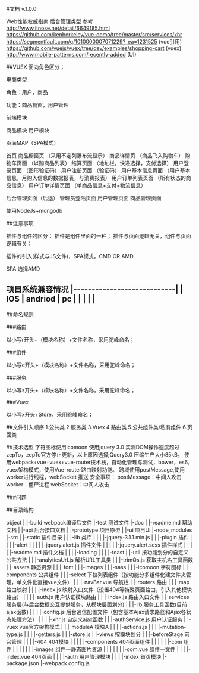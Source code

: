 #文档  v.1.0.0

Web性能权威指南
后台管理类型
参考
http://www.itnose.net/detail/6649185.html
https://github.com/kenberkeley/vue-demo/tree/master/src/services/xhr
https://segmentfault.com/q/1010000007071229?_ea=1231525 (vue引用)
https://github.com/vuejs/vuex/tree/dev/examples/shopping-cart (vuex)
http://www.mobile-patterns.com/recently-added (UI)

##VUEX 面向角色区分；


电商类型

角色：用户，商品

功能：商品橱窗，用户管理

前端模块

商品模块
用户模块

页面MAP（SPA模式）

首页
商品橱窗页 （采用不定列瀑布流显示）
商品详情页 （商品飞入购物车）
购物车页面 （以购商品列表）
结算页面   （地址栏，快递选择，支付选择）
用户登录页面  （图形验证码）
用户注册页面   （验证码）
用户基本信息页面  （用户基本信息，月购入信息的数据报表，与消费报表）
用户订单列表页面  （所有状态的商品信息）
用户订单详情页面  （单商品信息+支付+物流信息）


后台管理页面（后退）
管理员登陆页面
用户管理页面
商品管理页面

使用NodeJs+mongodb

##注意事项

插件与组件的区分；
插件是组件里面的一种；
插件与页面逻辑无关，组件与页面逻辑有关；

插件的引入(样式与JS文件)，SPA模式，CMD OR AMD

SPA 选择AMD

项目系统兼容情况
|----------------------------|
|  IOS  |  andriod  |  pc    |
|       |           |        |
------------------------------

##命名规则

###路由

以小写r开头+（模块名称）+文件名称，采用驼峰命名；


###组件

以小写c开头+（模块名称）+文件名称，采用驼峰命名；


###服务

以小写s开头+（模块名称）+文件名称，采用驼峰命名；

###Vuex

以小写x开头+Store，采用驼峰命名；


##文件引入顺序
1.公共类
2.服务类
3.Vuex
4.路由类
5.公共组件类/私有组件
6.页面类


##技术选型
字符图标使用icomoon
使用jquery 3.0 实测DOM操作速度超过zepTo，zepTo官方停止更新，以上原因选择jQuery3.0 压缩生产大小85kB。
使用webpack+vue+vuex+vue-router技术栈，自动化管理与测试，bower，es6，vuex架构模式，使用Vue-router路由映射功能。
跨域使用postMessage,使用worker进行线程，webSocket 推送
安全事项：
postMessage：中间人攻击
worker：僵尸进程
webSocket：中间人攻击


###问题

##目录结构

object
  |
  |-build  webpack编译后文件
  |-test 测试文件
  |-doc
  |  |-readme.md  帮助文档
  |  |-api  后台接口文档
  |  |-prototype  项目原型
  |  |-ui  项目UI
  |-node_modules
  |-src
  |  |-static  插件目录
  |  |  |-lib 类库
  |  |  |  |-jquery-3.1.1.min.js
  |  |  |-plugin  插件
  |  |  |  |-alert
  |  |  |  |  |-jquery.alert.js  插件文件
  |  |  |  |  |-jquery.alert.scss  插件样式
  |  |  |  |  |-readme.md  插件文档
  |  |  |  |-loading
  |  |  |  |-toast
  |  |-util   按功能划分的自定义公共方法
  |  |  |-analyticsUrl.js  解析URL工具类
  |  |  |-trimQs.js  获取主机名工具函数
  |  |-assets   静态资源
  |  |  |-font
  |  |  |-images
  |  |  |-sass
  |  |  |-icomoon  字符图标
  |  |-components  公共组件
  |  |  |-select  下拉列表组件（按功能分多组件化建文件夹管理，单文件化直接vue文件）
  |  |  |-navBar.vue  导航栏
  |  |-routers  路由
  |  |  |-map  路由映射
  |  |  |  |-index.js  映射入口文件（设置404等特殊页面路由，引入其他模块路由）
  |  |  |  |-auth.js  用户认证模块路由
  |  |  |-index.js 路由入口文件
  |  |-services  服务层(与后台数据交互提供服务，从模块层面划分)
  |  |  |-lib  服务工具函数(目前ajax函数)
  |  |  |  |-config.js  后台通信配置文件（包含基本Ajax请求路径和Ajax各状态处理方法）
  |  |  |  |-xhr.js  自定义ajax函数
  |  |  |-authService.js  用户认证服务
  |  |-vuex  vue官方架构模式
  |  |  |-moduleA  模块A
  |  |  |  |-actions.js
  |  |  |  |-mutation-type.js
  |  |  |  |-getters.js
  |  |  |-store.js
  |  |-views   按模块划分
  |  |  |-beforeStage  前台管理
  |  |  |  |-404  404模块
  |  |  |  |  |-components  404页面组件
  |  |  |  |  |  |-com      组件
  |  |  |  |  |  |  |-images   组件一静态图片资源
  |  |  |  |  |  |  |-com.vue  组件一文件
  |  |  |  |-index.vue  404页面
  |  |  |  |-auth 用户管理模块
  |  |  |  |-index 首页模块
  |-package.json
  |-webpack.config.js


